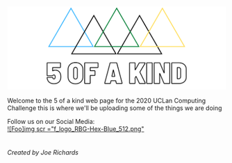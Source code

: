 <img src="Facebook%20Banner.png" /><br/>

Welcome to the 5 of a kind web page for the 2020 UCLan Computing Challenge this is where we'll be uploading some of the things we are doing


Follow us on our Social Media: <br/>
<a href="https://www.facebook.com/fiveofakindltd">![Foo][img scr ="f_logo_RBG-Hex-Blue_512.png"](https://www.facebook.com/fiveofakindltd) <br/>  [<img scr="Twitter_Logo_Blue.png"/>](https://twitter.com/5ofaKindLTD1)

###### Created by Joe Richards
